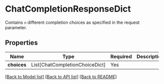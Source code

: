# ChatCompletionResponseDict

Contains `n` different completion choices as specified in the request parameter.

## Properties
| Name | Type | Required | Description |
| ------------ | ------------- | ------------- | ------------- |
**choices** | List[ChatCompletionChoiceDict] | Yes |  |


[[Back to Model list]](../../../README.md#models-v1-link) [[Back to API list]](../../../README.md#apis-v1-link) [[Back to README]](../../../README.md)
